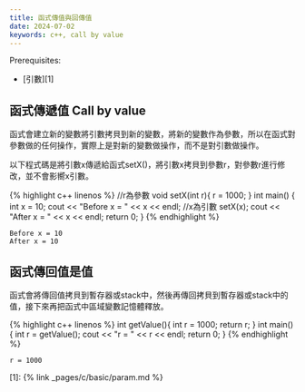 ```yaml
---
title: 函式傳值與回傳值
date: 2024-07-02
keywords: c++, call by value
---
```


Prerequisites:

- [引數][1]

## 函式傳遞值 Call by value

函式會建立新的變數將引數拷貝到新的變數，將新的變數作為參數，所以在函式對參數做的任何操作，實際上是對新的變數做操作，而不是對引數做操作。

以下程式碼是將引數x傳遞給函式setX()，將引數x拷貝到參數r，對參數r進行修改，並不會影嚮x引數。

{% highlight c++ linenos %}
//r為參數
void setX(int r){
    r = 1000;
}
int main() {
    int x = 10;
    cout << "Before x = " << x << endl;
    //x為引數
    setX(x);
    cout << "After x = " << x << endl;
    return 0;
}
{% endhighlight %}

```
Before x = 10
After x = 10
```

## 函式傳回值是值

函式會將傳回值拷貝到暫存器或stack中，然後再傳回拷貝到暫存器或stack中的值，接下來再把函式中區域變數記憶體釋放。

{% highlight c++ linenos %}
int getValue(){
    int r = 1000;
    return r;
}
int main() {
    int r = getValue();
    cout << "r = " << r << endl;
    return 0;
}
{% endhighlight %}

```
r = 1000
```

[1]: {% link _pages/c/basic/param.md %}